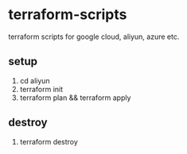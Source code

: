 # terraform-scripts
terraform scripts for google cloud, aliyun, azure etc.

## setup 
1. cd aliyun
1. terraform init
1. terraform plan && terraform apply

## destroy
1. terraform destroy
